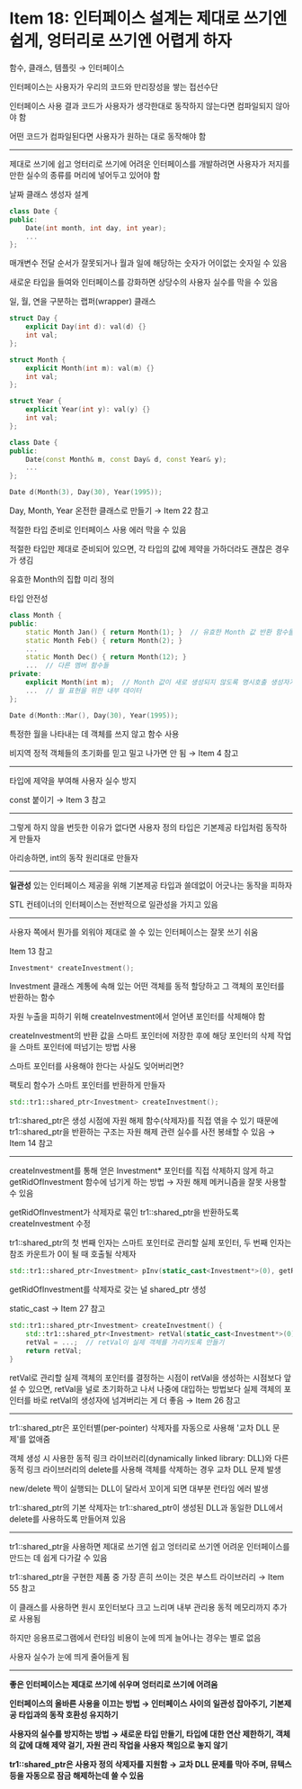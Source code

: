 # Item 18: 인터페이스 설계는 제대로 쓰기엔 쉽게, 엉터리로 쓰기엔 어렵게 하자

함수, 클래스, 템플릿 → 인터페이스

인터페이스는 사용자가 우리의 코드와 만리장성을 쌓는 접선수단

인터페이스 사용 결과 코드가 사용자가 생각한대로 동작하지 않는다면 컴파일되지 않아야 함

어떤 코드가 컴파일된다면 사용자가 원하는 대로 동작해야 함

---

제대로 쓰기에 쉽고 엉터리로 쓰기에 어려운 인터페이스를 개발하려면 사용자가 저지를 만한 실수의 종류를 머리에 넣어두고 있어야 함

날짜 클래스 생성자 설계

```c++
class Date {
public:
    Date(int month, int day, int year);
    ...
};
```

매개변수 전달 순서가 잘못되거나 월과 일에 해당하는 숫자가 어이없는 숫자일 수 있음

새로운 타입을 들여와 인터페이스를 강화하면 상당수의 사용자 실수를 막을 수 있음

일, 월, 연을 구분하는 랩퍼(wrapper) 클래스

```c++
struct Day {
    explicit Day(int d): val(d) {}
    int val;
};

struct Month {
    explicit Month(int m): val(m) {}
    int val;
};

struct Year {
    explicit Year(int y): val(y) {}
    int val;
};

class Date {
public:
    Date(const Month& m, const Day& d, const Year& y);
    ...
};

Date d(Month(3), Day(30), Year(1995));
```

Day, Month, Year 온전한 클래스로 만들기 → Item 22 참고

적절한 타입 준비로 인터페이스 사용 에러 막을 수 있음

적절한 타입만 제대로 준비되어 있으면, 각 타입의 값에 제약을 가하더라도 괜찮은 경우가 생김

유효한 Month의 집합 미리 정의

타입 안전성

```c++
class Month {
public:
    static Month Jan() { return Month(1); }  // 유효한 Month 값 반환 함수들
    static Month Feb() { return Month(2); }
    ...
    static Month Dec() { return Month(12); }
    ...  // 다른 멤버 함수들
private:
    explicit Month(int m);  // Month 값이 새로 생성되지 않도록 명시호출 생성자가 private 멤버
    ...  // 월 표현을 위한 내부 데이터
};

Date d(Month::Mar(), Day(30), Year(1995));
```

특정한 월을 나타내는 데 객체를 쓰지 않고 함수 사용

비지역 정적 객체들의 초기화를 믿고 밀고 나가면 안 됨 → Item 4 참고

---

타입에 제약을 부여해 사용자 실수 방지

const 붙이기 → Item 3 참고

---

그렇게 하지 않을 번듯한 이유가 없다면 사용자 정의 타입은 기본제공 타입처럼 동작하게 만들자

아리송하면, int의 동작 원리대로 만들자

---

**일관성** 있는 인터페이스 제공을 위해 기본제공 타입과 쓸데없이 어긋나는 동작을 피하자

STL 컨테이너의 인터페이스는 전반적으로 일관성을 가지고 있음

---

사용자 쪽에서 뭔가를 외워야 제대로 쓸 수 있는 인터페이스는 잘못 쓰기 쉬움

Item 13 참고

```c++
Investment* createInvestment();
```

Investment 클래스 계통에 속해 있는 어떤 객체를 동적 할당하고 그 객체의 포인터를 반환하는 함수

자원 누출을 피하기 위해 createInvestment에서 얻어낸 포인터를 삭제해야 함

createInvestment의 반환 값을 스마트 포인터에 저장한 후에 해당 포인터의 삭제 작업을 스마트 포인터에 떠넘기는 방법 사용

스마트 포인터를 사용해야 한다는 사실도 잊어버리면?

팩토리 함수가 스마트 포인터를 반환하게 만들자

```c++
std::tr1::shared_ptr<Investment> createInvestment();
```

tr1::shared_ptr은 생성 시점에 자원 해제 함수(삭제자)를 직접 엮을 수 있기 때문에 tr1::shared_ptr을 반환하는 구조는 자원 해제 관련 실수를 사전 봉쇄할 수 있음 → Item 14 참고

---

createInvestment를 통해 얻은 Investment* 포인터를 직접 삭제하지 않게 하고 getRidOfInvestment 함수에 넘기게 하는 방법 → 자원 해제 메커니즘을 잘못 사용할 수 있음

getRidOfInvestment가 삭제자로 묶인 tr1::shared_ptr을 반환하도록 createInvestment 수정

tr1::shared_ptr의 첫 번째 인자는 스마트 포인터로 관리할 실제 포인터, 두 번째 인자는 참조 카운트가 0이 될 때 호출될 삭제자

```c++
std::tr1::shared_ptr<Investment> pInv(static_cast<Investment*>(0), getRidOfInvestment);
```

getRidOfInvestment를 삭제자로 갖는 널 shared_ptr 생성

static_cast → Item 27 참고

```c++
std::tr1::shared_ptr<Investment> createInvestment() {
    std::tr1::shared_ptr<Investment> retVal(static_cast<Investment*>(0), getRidOfInvestment);
    retVal = ...;  // retVal이 실제 객체를 가리키도록 만들기
    return retVal;
}
```

retVal로 관리할 실제 객체의 포인터를 결정하는 시점이 retVal을 생성하는 시점보다 앞설 수 있으면, retVal을 널로 초기화하고 나서 나중에 대입하는 방법보다 실제 객체의 포인터를 바로 retVal의 생성자에 넘겨버리는 게 더 좋음 → Item 26 참고

---

tr1::shared_ptr은 포인터별(per-pointer) 삭제자를 자동으로 사용해 '교차 DLL 문제'를 없애줌

객체 생성 시 사용한 동적 링크 라이브러리(dynamically linked library: DLL)와 다른 동적 링크 라이브러리의 delete를 사용해 객체를 삭제하는 경우 교차 DLL 문제 발생

new/delete 짝이 실행되는 DLL이 달라서 꼬이게 되면 대부분 런타임 에러 발생

tr1::shared_ptr의 기본 삭제자는 tr1::shared_ptr이 생성된 DLL과 동일한 DLL에서 delete를 사용하도록 만들어져 있음

---

tr1::shared_ptr을 사용하면 제대로 쓰기엔 쉽고 엉터리로 쓰기엔 어려운 인터페이스를 만드는 데 쉽게 다가갈 수 있음

tr1::shared_ptr을 구현한 제품 중 가장 흔히 쓰이는 것은 부스트 라이브러리 → Item 55 참고

이 클래스를 사용하면 원시 포인터보다 크고 느리며 내부 관리용 동적 메모리까지 추가로 사용됨

하지만 응용프로그램에서 런타임 비용이 눈에 띄게 늘어나는 경우는 별로 없음

사용자 실수가 눈에 띄게 줄어들게 됨

---

**좋은 인터페이스는 제대로 쓰기에 쉬우며 엉터리로 쓰기에 어려움**

**인터페이스의 올바른 사용을 이끄는 방법 → 인터페이스 사이의 일관성 잡아주기, 기본제공 타입과의 동작 호환성 유지하기**

**사용자의 실수를 방지하는 방법 → 새로운 타입 만들기, 타입에 대한 연산 제한하기, 객체의 값에 대해 제약 걸기, 자원 관리 작업을 사용자 책임으로 놓지 않기**

**tr1::shared_ptr은 사용자 정의 삭제자를 지원함 → 교차 DLL 문제를 막아 주며, 뮤텍스 등을 자동으로 잠금 해제하는데 쓸 수 있음**

